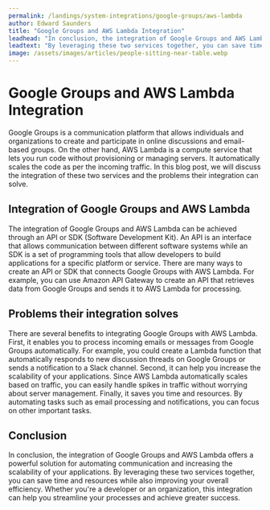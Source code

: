 ```yaml
---
permalink: /landings/system-integrations/google-groups/aws-lambda
author: Edward Saunders
title: "Google Groups and AWS Lambda Integration"
leadhead: "In conclusion, the integration of Google Groups and AWS Lambda offers a powerful solution for automating communication and increasing the scalability of your applications"
leadtext: "By leveraging these two services together, you can save time and resources while also improving your overall efficiency. Whether you're a developer or an organization, this integration can help you streamline your processes and achieve greater success."
image: /assets/images/articles/people-sitting-near-table.webp
---
```

<div class="arttext">	<h1>Google Groups and AWS Lambda Integration</h1>
	<p>Google Groups is a communication platform that allows individuals and organizations to create and participate in online discussions and email-based groups. On the other hand, AWS Lambda is a compute service that lets you run code without provisioning or managing servers. It automatically scales the code as per the incoming traffic. In this blog post, we will discuss the integration of these two services and the problems their integration can solve.</p>
	<h2>Integration of Google Groups and AWS Lambda</h2>
	<p>The integration of Google Groups and AWS Lambda can be achieved through an API or SDK (Software Development Kit). An API is an interface that allows communication between different software systems while an SDK is a set of programming tools that allow developers to build applications for a specific platform or service. There are many ways to create an API or SDK that connects Google Groups with AWS Lambda. For example, you can use Amazon API Gateway to create an API that retrieves data from Google Groups and sends it to AWS Lambda for processing.</p>
	<h2>Problems their integration solves</h2>
	<p>There are several benefits to integrating Google Groups with AWS Lambda. First, it enables you to process incoming emails or messages from Google Groups automatically. For example, you could create a Lambda function that automatically responds to new discussion threads on Google Groups or sends a notification to a Slack channel. Second, it can help you increase the scalability of your applications. Since AWS Lambda automatically scales based on traffic, you can easily handle spikes in traffic without worrying about server management. Finally, it saves you time and resources. By automating tasks such as email processing and notifications, you can focus on other important tasks.</p>
	<h2>Conclusion</h2>
	<p>In conclusion, the integration of Google Groups and AWS Lambda offers a powerful solution for automating communication and increasing the scalability of your applications. By leveraging these two services together, you can save time and resources while also improving your overall efficiency. Whether you're a developer or an organization, this integration can help you streamline your processes and achieve greater success.</p>
</div>